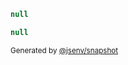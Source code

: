```js
null
```

```js
null
```

<sub>
  Generated by <a href="https://github.com/jsenv/core/tree/main/packages/independent/snapshot">@jsenv/snapshot</a>
</sub>